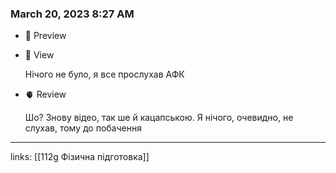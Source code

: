 
### March 20, 2023 8:27 AM

- 👀 Preview
- 🧠 View
    
    Нічого не було, я все прослухав АФК
    
- 🫀 Review
    
    Шо? Знову відео, так ше й кацапською. Я нічого, очевидно, не слухав, тому до побачення
    


---

links: [[112g Фізична підготовка]]

